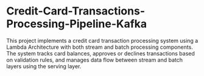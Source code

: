 # Credit-Card-Transactions-Processing-Pipeline-Kafka
This project implements a credit card transaction processing system using a Lambda Architecture with both stream and batch processing components. The system tracks card balances, approves or declines transactions based on validation rules, and manages data flow between stream and batch layers using the serving layer. 
